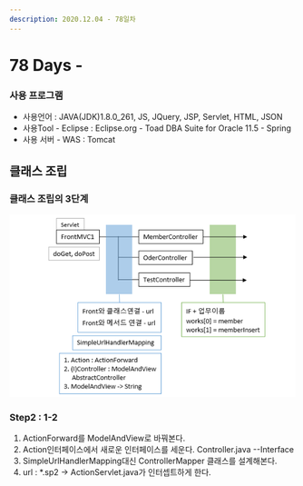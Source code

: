 ```yaml
---
description: 2020.12.04 - 78일차
---
```


# 78 Days -

### 사용 프로그램

* 사용언어 : JAVA\(JDK\)1.8.0\_261, JS, JQuery, JSP, Servlet, HTML, JSON
* 사용Tool  - Eclipse : Eclipse.org - Toad DBA Suite for Oracle 11.5 - Spring
* 사용 서버 - WAS : Tomcat

## 클래스 조립

### 클래스 조립의 3단계

![](../../.gitbook/assets/.png%20%2843%29.png)

### Step2 : 1-2

1. ActionForward를 ModelAndView로 바꿔본다.
2. Action인터페이스에서 새로운 인터페이스를 세운다. Controller.java --Interface
3. SimpleUrlHandlerMapping대신 ControllerMapper 클래스를 설계해본다.
4. url : \*.sp2 -&gt; ActionServlet.java가 인터셉트하게 한다.


